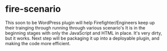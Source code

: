 # fire-scenario

This soon to be WordPress plugin will help Firefighter/Engineers keep up their trainging through running through various scenario's
It is in the beginning stages with only the JavaScript and HTML in place. It's very dirty, but it works. 
Next step will be packaging it up into a deployable plugin, and making the code more efficient. 
